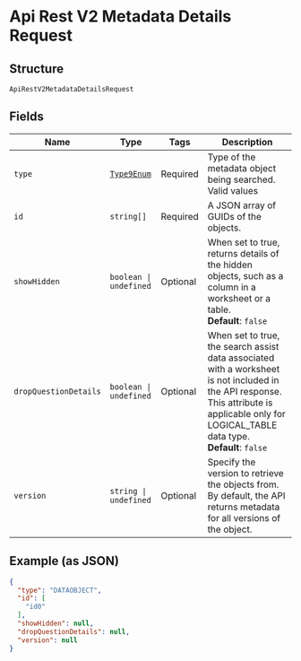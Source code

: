 
# Api Rest V2 Metadata Details Request

## Structure

`ApiRestV2MetadataDetailsRequest`

## Fields

| Name | Type | Tags | Description |
|  --- | --- | --- | --- |
| `type` | [`Type9Enum`](/doc/models/type-9-enum.md) | Required | Type of the metadata object being searched. Valid values |
| `id` | `string[]` | Required | A JSON array of GUIDs of the objects. |
| `showHidden` | `boolean \| undefined` | Optional | When set to true, returns details of the hidden objects, such as a column in a worksheet or a table.<br>**Default**: `false` |
| `dropQuestionDetails` | `boolean \| undefined` | Optional | When set to true, the search assist data associated with a worksheet is not included in the API response. This attribute is applicable only for LOGICAL_TABLE data type.<br>**Default**: `false` |
| `version` | `string \| undefined` | Optional | Specify the version to retrieve the objects from. By default, the API returns metadata for all versions of the object. |

## Example (as JSON)

```json
{
  "type": "DATAOBJECT",
  "id": [
    "id0"
  ],
  "showHidden": null,
  "dropQuestionDetails": null,
  "version": null
}
```

